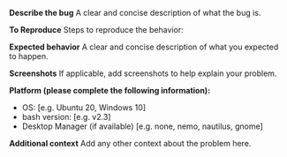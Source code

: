 **Describe the bug**
A clear and concise description of what the bug is.

**To Reproduce**
Steps to reproduce the behavior:

**Expected behavior**
A clear and concise description of what you expected to happen.

**Screenshots**
If applicable, add screenshots to help explain your problem.

**Platform (please complete the following information):**
 - OS: [e.g. Ubuntu 20, Windows 10]
 - bash version: [e.g. v2.3]
 - Desktop Manager (if available) [e.g. none, nemo, nautilus, gnome]

**Additional context**
Add any other context about the problem here.
